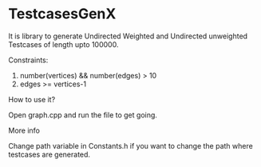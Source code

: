 # TestcasesGenX

It is library to generate Undirected Weighted and Undirected unweighted Testcases of length upto 100000.

Constraints:
1. number(vertices) && number(edges) > 10
2. edges >= vertices-1

How to use it?

  Open graph.cpp and run the file to get going.

More info

  Change path variable in Constants.h if you want to change the path where testcases are generated.
